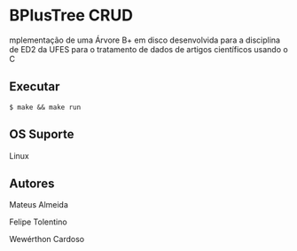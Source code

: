 # BPlusTree CRUD

mplementação de uma Árvore B+ em disco desenvolvida para a disciplina de ED2 da UFES para o tratamento de dados de artigos científicos usando o C 


## Executar

```$ make && make run```

## OS Suporte

Linux

## Autores

Mateus Almeida

Felipe Tolentino

Wewérthon Cardoso

